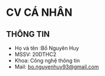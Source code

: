 # CV CÁ NHÂN
 
## THÔNG TIN 
* Họ và tên :Bồ Nguyên Huy
* MSSV: 20DTHC2
* Khoa: Công nghệ thông tin
* Mail: bo.nguyenhuy93@gmail.com